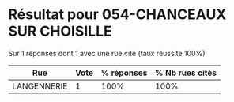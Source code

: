 # Résultat pour 054-CHANCEAUX SUR CHOISILLE

Sur 1 réponses dont 1 avec une rue cité (taux réussite 100%)

| Rue | Vote | % réponses | % Nb rues cités|
|-----|------|------------|----------------|
| LANGENNERIE | 1 | 100% | 100%|
